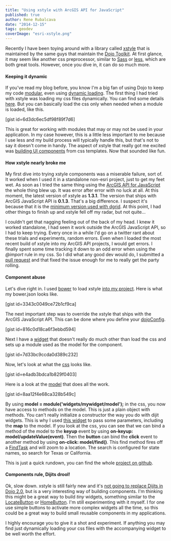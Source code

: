 ```yaml
---
title: "Using xstyle with ArcGIS API for JavaScript"
published: true
author: Rene Rubalcava
date: "2014-12-15"
tags: geodev
coverImage: "esri-xstyle.png"
---
```


Recently I have been toying around with a library called [xstyle](http://sitepen.github.io/xstyle/) that is maintained by the same guys that maintain the [Dojo Toolkit](http://www.sitepen.com/). At first glance, it may seem like another css preprocessor, similar to [Sass](http://sass-lang.com/) or [less](http://lesscss.org/), which are both great tools. However, once you dive in, it can do so much more.

#### Keeping it dynamic

If you've read my blog before, you know I'm a big fan of using Dojo to keep my code [modular](http://odoe.net/blog/embrace-your-modules/), even using [dynamic loading](http://odoe.net/blog/modularized-arcgis-js-overboard/). The first thing I had tried with xstyle was loading my css files dynamically. You can find some details [here](http://www.sitepen.com/blog/2014/07/02/dojo-faq-dynamically-loading-css/). But you can basically load the css only when needed when a module is loaded, like this.

[gist id=6d3dc6ec5df98f89f7d6]

This is great for working with modules that may or may not be used in your application. In my case however, this is a little less important to me because I use less and my build process will typically handle this, but that's not to say it doesn't come in handy. The aspect of xstyle that really got me excited was [building UI components](http://www.sitepen.com/blog/2013/09/17/building-ui-components-with-xstyle/) from css templates. Now that sounded like fun.

#### How xstyle nearly broke me

My first dive into trying xstyle components was a miserable failure, sort of. It worked when I used it in a standalone non-esri project, just to get my feet wet. As soon as I tried the same thing using the [ArcGIS API for JavaScript](https://developers.arcgis.com/javascript) the whole thing blew up. It was error after error with no luck at all. At this moment, the latest version of xstyle as **1.3.1**. The version that ships with ArcGIS JavaScript API is **0.1.3**. That's a big difference. I suspect it's because that it is the [minimum version used with dgrid](https://github.com/SitePen/dgrid/blob/342e344a92fe29f312937cb1fc780c4efb644451/bower.json). At this point, I had other things to finish up and xstyle fell off my radar, but not quite...

I couldn't get that nagging feeling out of the back of my head. I knew it worked standalone, I had seen it work outside the ArcGIS JavaScript API, so I had to keep trying. Every once in a while I'd go on a twitter rant about these trials and experiments, random errors. Even when I loaded the most recent build of xstyle into my ArcGIS API projects, I would get errors. I finally spent some time tracking it down to an odd error when using the _@import_ rule in my css. So I did what any good dev would do, I submitted a [pull request](https://github.com/kriszyp/xstyle/pull/35) and that fixed the issue enough for me to really get the party rolling.

#### Component abuse

Let's dive right in. I used [bower](http://bower.io/) to load xstyle [into my project](https://github.com/odoe/esri-xstyle/blob/master/bower.json). Here is what my bower.json looks like.

[gist id=3343c0049ce72b1cf9ca]

The next important step was to override the xstyle that ships with the ArcGIS JavaScript API. This can be done where you define your [dojoConfig](https://github.com/odoe/esri-xstyle/blob/master/app/js/run.js).

[gist id=816c0d18ca6f3ebbd594]

Next I have a [widget](https://github.com/odoe/esri-xstyle/blob/master/app/js/widgets/mywidget/mywidget.js) that doesn't really do much other than load the css and sets up a module used as the model for the component.

[gist id=7d33bc9ccda0d389c232]

Now, let's look at what the [css](https://github.com/odoe/esri-xstyle/blob/master/app/js/widgets/mywidget/css/mywidget.css) looks like.

[gist id=e4adb3bdca1b829f0403]

Here is a look at the [model](https://github.com/odoe/esri-xstyle/blob/master/app/js/widgets/mywidget/model.js) that does all the work.

[gist id=8aa12f4e68ca328b549c]

By using **model = module('widgets/mywidget/model');** in the css, you now have access to methods on the model. This is just a plain object with methods. You can't really initialize a constructor the way you do with dijit widgets. This is why I used [this widget](https://github.com/odoe/esri-xstyle/blob/master/app/js/widgets/mywidget/mywidget.js) to pass some parameters, including the **map** to the model. If you look at the css, you can see that we can bind a method of the model to the **keyup** event by using **on-keyup: model/updateValue(event)**. Then the **button** can bind the **click** event to another method by using **on-click: model/find()**. This find method fires off a [FindTask](https://developers.arcgis.com/javascript/jsapi/findtask-amd.html) and will zoom to a location. The search is configured for state names, so search for Texas or California.

This is just a quick rundown, you can find the whole [project on github](https://github.com/odoe/esri-xstyle).

#### Components rule, Dijits drool!

Ok, slow down. xstyle is still fairly new and it's [not going to replace Dijits in Dojo 2.0](http://www.sitepen.com/blog/2013/08/29/goals-and-philosophy-of-xstyle/#comment-1027171401), but is a very interesting way of building components. I'm thinking this might be a great way to build _tiny_ widgets, something similar to the [LocateButton](https://developers.arcgis.com/javascript/jsapi/locatebutton-amd.html) or [HomeButton](https://developers.arcgis.com/javascript/jsapi/homebutton-amd.html). I'm still experimenting with it myself. I for one use simple buttons to activate more complex widgets all the time, so this could be a great way to build small reusable components in my applications.

I highly encourage you to give it a shot and experiment. If anything you may find just dynamically loading your css files with the accompanying widget to be well worth the effort.
